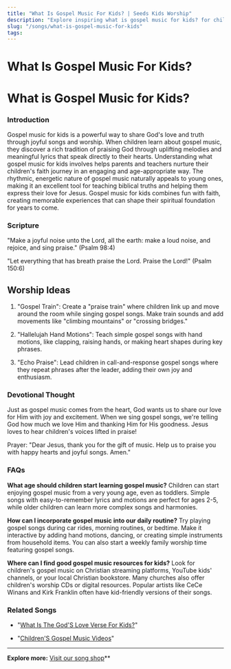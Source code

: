 ```yaml
---
title: "What Is Gospel Music For Kids? | Seeds Kids Worship"
description: "Explore inspiring what is gospel music for kids? for children's worship and faith development. Biblical music resources for families and ministry."
slug: "/songs/what-is-gospel-music-for-kids"
tags:
---
```


# What Is Gospel Music For Kids?

# What is Gospel Music for Kids?
### Introduction
Gospel music for kids is a powerful way to share God's love and truth through joyful songs and worship. When children learn about gospel music, they discover a rich tradition of praising God through uplifting melodies and meaningful lyrics that speak directly to their hearts. Understanding what gospel music for kids involves helps parents and teachers nurture their children's faith journey in an engaging and age-appropriate way. The rhythmic, energetic nature of gospel music naturally appeals to young ones, making it an excellent tool for teaching biblical truths and helping them express their love for Jesus. Gospel music for kids combines fun with faith, creating memorable experiences that can shape their spiritual foundation for years to come.

### Scripture
"Make a joyful noise unto the Lord, all the earth: make a loud noise, and rejoice, and sing praise." (Psalm 98:4)

"Let everything that has breath praise the Lord. Praise the Lord!" (Psalm 150:6)

## Worship Ideas
1. "Gospel Train": Create a "praise train" where children link up and move around the room while singing gospel songs. Make train sounds and add movements like "climbing mountains" or "crossing bridges."

2. "Hallelujah Hand Motions": Teach simple gospel songs with hand motions, like clapping, raising hands, or making heart shapes during key phrases.

3. "Echo Praise": Lead children in call-and-response gospel songs where they repeat phrases after the leader, adding their own joy and enthusiasm.

### Devotional Thought
Just as gospel music comes from the heart, God wants us to share our love for Him with joy and excitement. When we sing gospel songs, we're telling God how much we love Him and thanking Him for His goodness. Jesus loves to hear children's voices lifted in praise!

Prayer: "Dear Jesus, thank you for the gift of music. Help us to praise you with happy hearts and joyful songs. Amen."

### FAQs

**What age should children start learning gospel music?**
Children can start enjoying gospel music from a very young age, even as toddlers. Simple songs with easy-to-remember lyrics and motions are perfect for ages 2-5, while older children can learn more complex songs and harmonies.

**How can I incorporate gospel music into our daily routine?**
Try playing gospel songs during car rides, morning routines, or bedtime. Make it interactive by adding hand motions, dancing, or creating simple instruments from household items. You can also start a weekly family worship time featuring gospel songs.

**Where can I find good gospel music resources for kids?**
Look for children's gospel music on Christian streaming platforms, YouTube kids' channels, or your local Christian bookstore. Many churches also offer children's worship CDs or digital resources. Popular artists like CeCe Winans and Kirk Franklin often have kid-friendly versions of their songs.

### Related Songs

- "[What Is The God'S Love Verse For Kids?](/songs/what-is-the-god-s-love-verse-for-kids/)"

- "[Children'S Gospel Music Videos](/songs/children-s-gospel-music-videos/)"

---

**Explore more:** [Visit our song shop](https://seedskidsworship.com/shop)**

<!-- Schema Markup -->
<script type="application/ld+json">
{
  "@context": "https://schema.org",
  "@type": "MusicRecording",
  "name": "What Is Gospel Music For Kids?",
  "byArtist": {
    "@type": "MusicGroup",
    "name": "Seeds Kids Worship"
  },
  "isFamilyFriendly": true,
  "url": "https://seedskidsworship.com/songs/what-is-gospel-music-for-kids/"
}
</script>